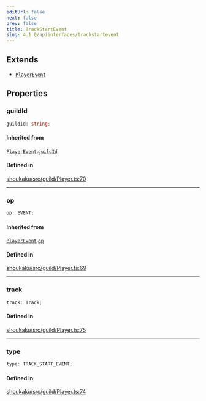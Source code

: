 ```yaml
---
editUrl: false
next: false
prev: false
title: TrackStartEvent
slug: 4.1.0/apiinterfaces/trackstartevent
---
```


## Extends

* [`PlayerEvent`](/4.1.0/api/interfaces/playerevent/)

## Properties

<a id="guildid" name="guildid" />

### guildId

```ts
guildId: string;
```

#### Inherited from

[`PlayerEvent`](/4.1.0/api/interfaces/playerevent/).[`guildId`](/4.1.0/api/interfaces/playerevent/#guildid)

#### Defined in

[shoukaku/src/guild/Player.ts:70](https://github.com/shipgirlproject/shoukaku/blob/30762f5af6c7b4176e69ee96fa39bc204a7cff21/src/guild/Player.ts#L70)

***

<a id="op" name="op" />

### op

```ts
op: EVENT;
```

#### Inherited from

[`PlayerEvent`](/4.1.0/api/interfaces/playerevent/).[`op`](/4.1.0/api/interfaces/playerevent/#op)

#### Defined in

[shoukaku/src/guild/Player.ts:69](https://github.com/shipgirlproject/shoukaku/blob/30762f5af6c7b4176e69ee96fa39bc204a7cff21/src/guild/Player.ts#L69)

***

<a id="track" name="track" />

### track

```ts
track: Track;
```

#### Defined in

[shoukaku/src/guild/Player.ts:75](https://github.com/shipgirlproject/shoukaku/blob/30762f5af6c7b4176e69ee96fa39bc204a7cff21/src/guild/Player.ts#L75)

***

<a id="type" name="type" />

### type

```ts
type: TRACK_START_EVENT;
```

#### Defined in

[shoukaku/src/guild/Player.ts:74](https://github.com/shipgirlproject/shoukaku/blob/30762f5af6c7b4176e69ee96fa39bc204a7cff21/src/guild/Player.ts#L74)
